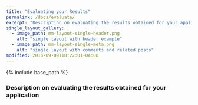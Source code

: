 ```yaml
---
title: "Evaluating your Results"
permalink: /docs/evaluate/
excerpt: "Description on evaluating the results obtained for your application"
single_layout_gallery:
  - image_path: mm-layout-single-header.png
    alt: "single layout with header example"
  - image_path: mm-layout-single-meta.png
    alt: "single layout with comments and related posts"
modified: 2016-09-09T10:22:01-04:00
---
```


{% include base_path %}
### Description on evaluating the results obtained for your application
